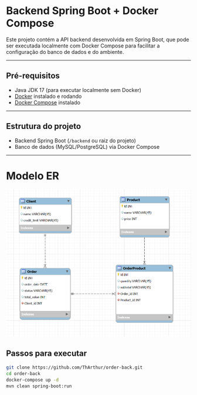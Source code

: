 # Backend Spring Boot + Docker Compose

Este projeto contém a API backend desenvolvida em Spring Boot, que pode ser executada localmente com Docker Compose para facilitar a configuração do banco de dados e do ambiente.

---

## Pré-requisitos

- Java JDK 17 (para executar localmente sem Docker)
- [Docker](https://docs.docker.com/get-docker/) instalado e rodando
- [Docker Compose](https://docs.docker.com/compose/install/) instalado

---

## Estrutura do projeto

- Backend Spring Boot (`/backend` ou raiz do projeto)
- Banco de dados (MySQL/PostgreSQL) via Docker Compose

---

# Modelo ER
![Texto alternativo](./Modelo.png)

## Passos para executar

```bash
git clone https://github.com/ThArthur/order-back.git
cd order-back
docker-compose up -d
mvn clean spring-boot:run
